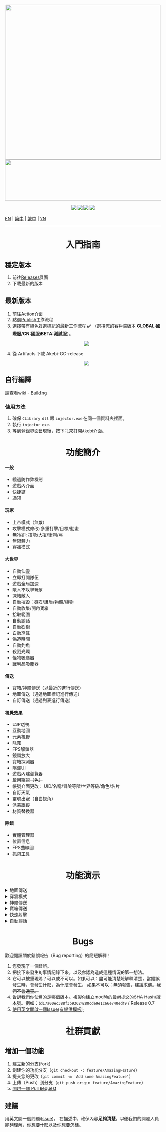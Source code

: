 <p align="center">
  <a href="#"><img width="500" height="500" src="https://user-images.githubusercontent.com/67109235/176832758-7089defd-0edd-4c7a-bd69-60eeef99dca7.png"></a>
  <a href="#"><img width="690" height="133" src="https://user-images.githubusercontent.com/67109235/176832764-471a6bd5-405f-43dd-97ec-c11997880993.png"></a>
</p>

<p align="center">
	<a href="https://github.com/Akebi-Group/Akebi-GC/releases/latest"><img src="https://img.shields.io/github/v/release/Akebi-Group/Akebi-GC?style=for-the-badge"></a>
	<a href="https://github.com/Akebi-Group/Akebi-GC/releases"><img src="https://img.shields.io/github/downloads/Akebi-Group/Akebi-GC/total.svg?style=for-the-badge"></a>
	<a href="https://github.com/Akebi-Group/Akebi-GC/graphs/contributors"><img src="https://img.shields.io/github/contributors/Akebi-Group/Akebi-GC?style=for-the-badge&color=red"></a>
	<a href="https://discord.gg/MmV8hNZB9S"><img src="https://img.shields.io/discord/440536354544156683?label=Discord&logo=discord&style=for-the-badge&color=blueviolet"></a>
</p>

[EN](README.md) | [简中](README_zh-Hans.md) | [繁中](README_zh-Hant.md) | [VN](README_vi-vn.md)

---

<h1 align="center">入門指南</h1>

## 穩定版本
1. 前往[Releases](https://github.com/Akebi-Group/Akebi-GC/releases)頁面
1. 下載最新的版本

## 最新版本
1. 前往[Action](https://github.com/Akebi-Group/Akebi-GC/actions)介面
1. 點選[Publish](https://github.com/Akebi-Group/Akebi-GC/actions/workflows/main.yml)工作流程
1. 選擇帶有綠色複選標記的最新工作流程 :heavy_check_mark: （選擇您的客戶端版本 **GLOBAL:國際服/CN:國服/BETA:測試服**）。
	<p align="center">
	  <a href="#"><img src="https://user-images.githubusercontent.com/96950043/186429274-1e556c58-8027-4ec9-9c1d-3609c75aede4.png"></a>
	</p>
4. 從 Artifacts 下載 Akebi-GC-release
	<p align="center">
	  <a href="#"><img src="https://user-images.githubusercontent.com/96950043/186429302-7c7be3f6-df2f-4e49-9bb9-4a703c3491df.png"></a>
	</p>

## 自行編譯
請查看wiki - [Building](https://github.com/Akebi-Group/Akebi-GC/wiki/Building%EF%BD%9C%E5%BB%BA%E7%BD%AE)

### 使用方法
1. 確保 `CLibrary.dll` 跟 `injector.exe` 在同一個資料夾裡面。
2. 執行 `injector.exe`.
3. 等到登錄界面出現後，按下`F1`來打開Akebi介面。

<h1 align="center">功能簡介</h1>

#### 一般
- 繞過防作弊機制
- 遊戲內介面
- 快捷鍵
- 通知

#### 玩家
- 上帝模式（無敵）
- 攻擊模式修改: 多重打擊/目標/動畫
- 無冷卻: 技能/大招/衝刺/弓
- 無限體力
- 穿牆模式

#### 大世界
- 自動仙靈
- 立即打開隊伍
- 遊戲全局加速
- 敵人不攻擊玩家
- 凍結敵人
- 自動摧毁：礦石/護盾/物體/植物
- 自動收集/開啟寶箱
- 拾取範圍
- 自動談話
- 自動砍樹
- 自動烹飪
- 偽造時間
- 自動釣魚
- 殺戮光環
- 怪物吸塵器
- 戰利品吸塵器

#### 傳送
- 寶箱/神瞳傳送（以最近的進行傳送）
- 地圖傳送（通過地圖標記進行傳送）
- 自訂傳送（通過列表進行傳送）

#### 視覺效果 
- ESP透視
- 互動地圖
- 元素視野
- 除霧
- FPS解鎖器
- 鏡頭放大
- 寶箱探測器
- 隱藏UI
- 遊戲內建瀏覽器
- 啟用窺視~~（色）~~
- 帳號介面更改： UID/名稱/冒險等階/世界等級/角色/名片
- 自訂天氣
- 靈魂出竅（自由視角）
- 派蒙跟蹤
- 材質替換器

#### 除錯
- 實體管理器
- 位置信息
- FPS曲線圖
- [抓包工具](https://github.com/Akebi-Group/Akebi-PacketSniffer)

<h1 align="center">功能演示</h1>

<details>
  <summary>地圖傳送</summary>
  <img src="https://github.com/CallowBlack/gif-demos/blob/main/genshin-cheat/map-teleport-demo.gif"/>
</details>
<details>
  <summary>穿牆模式</summary>
  <img src="https://github.com/CallowBlack/gif-demos/blob/main/genshin-cheat/noclip-demo.gif"/>
</details>
<details>
  <summary>神瞳傳送</summary>
  <img src="https://github.com/CallowBlack/gif-demos/blob/main/genshin-cheat/oculi-teleport-demo.gif"/>
</details>
<details>
  <summary>寶箱傳送</summary>
  <img src="https://github.com/CallowBlack/gif-demos/blob/main/genshin-cheat/chest-teleport-demo.gif"/>
</details>
<details>
  <summary>快速射擊</summary>
  <img src="https://github.com/CallowBlack/gif-demos/blob/main/genshin-cheat/rapid-fire-demo.gif"/>
</details>
<details>
  <summary>自動談話</summary>
  <img src="https://github.com/CallowBlack/gif-demos/blob/main/genshin-cheat/auto-talk-demo.gif"/>
</details>

<h1 align="center">Bugs</h1>

歡迎閱讀關於錯誤報告（Bug reporting）的簡短解釋！

1. 您發現了一個錯誤。
2. 把接下來發生的事情記錄下來，以及你認為造成這種情況的第一想法。
3. 它可以被重現嗎？可以或不可以。如果可以：盡可能清楚地解釋清楚，當錯誤發生時，會發生什麼，為什麼會發生。 ~~如果不可以：無須報告，建議求佛。我們不會通靈。~~
4. 告訴我們你使用的是哪個版本。複製你建立mod時的最新提交的SHA Hash/版本號。例如：`bd17a00ec388f3b93624280cde9e1c66e740edf9` / Release 0.7
5. [使用英文開啟一個Issue(有提供模板!)](https://github.com/Akebi-Group/Akebi-GC/issues)

<h1 align="center">社群貢獻</h1>

## 增加一個功能
1. 建立新的分支(Fork)
1. 創建你的功能分支（`git checkout -b feature/AmazingFeature`）
1. 提交您的更改（`git commit -m 'Add some AmazingFeature'`）
1. 上傳（Push）到分支（`git push origin feature/AmazingFeature`）
1. [開啟一個 Pull Request](https://github.com/Akebi-Group/Akebi-GC/pulls)

## 建議

用英文開一個問題([Issue](https://github.com/Akebi-Group/Akebi-GC/issues))。
在描述中，確保內容**足夠清楚**，以便我們的開發人員能夠理解，你想要什麼以及你想要怎樣。